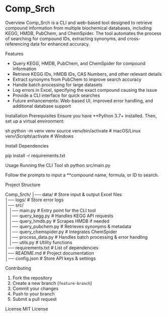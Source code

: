 # Comp_Srch

Overview
Comp_Srch is a CLI and web-based tool designed to retrieve compound information from multiple biochemical databases, including KEGG, HMDB, PubChem, and ChemSpider. The tool automates the process of searching for compound IDs, extracting synonyms, and cross-referencing data for enhanced accuracy.

Features
- Query KEGG, HMDB, PubChem, and ChemSpider for compound information
- Retrieve KEGG IDs, HMDB IDs, CAS Numbers, and other relevant details
- Extract synonyms from PubChem to improve search accuracy
- Handle batch processing for large datasets
- Log errors in Excel, specifying the exact compound causing the issue
- Provide a CLI interface for quick searches
- Future enhancements: Web-based UI, improved error handling, and additional database support

Installation
Prerequisites
Ensure you have **Python 3.7+ installed. Then, set up a virtual environment:

sh
python -m venv venv
source venv/bin/activate  # macOS/Linux
venv\Scripts\activate    # Windows


Install Dependencies

pip install -r requirements.txt


Usage
Running the CLI Tool
sh
python src/main.py

Follow the prompts to input a **compound name, formula, or ID to search.

 Project Structure

Comp_Srch/
│── data/                  # Store input & output Excel files  
│── logs/                  # Store error logs  
│── src/                   
│   │── main.py            # Entry point for the CLI tool  
│   │── query_kegg.py      # Handles KEGG API requests  
│   │── query_hmdb.py      # Scrapes HMDB if needed  
│   │── query_pubchem.py   # Retrieves synonyms & metadata  
│   │── query_chemspider.py # Integrates ChemSpider  
│   │── process_data.py    # Handles batch processing & error handling  
│   │── utils.py           # Utility functions  
│── requirements.txt       # List of dependencies  
│── README.md              # Project documentation  
│── config.json            # Store API keys & settings  


 Contributing
1. Fork the repository
2. Create a new branch (`feature-branch`)
3. Commit your changes
4. Push to your branch
5. Submit a pull request

License
MIT License


